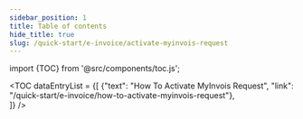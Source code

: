 ```yaml
---
sidebar_position: 1
title: Table of contents
hide_title: true
slug: /quick-start/e-invoice/activate-myinvois-request
---
```


import {TOC} from '@src/components/toc.js';

<TOC
dataEntryList = {[
{"text": "How To Activate MyInvois Request", "link": "/quick-start/e-invoice/how-to-activate-myinvois-request"},  
]}
/>
